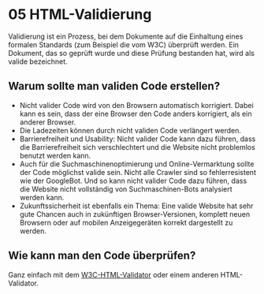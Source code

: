 # 05 HTML-Validierung

Validierung ist ein Prozess, bei dem Dokumente auf die Einhaltung eines formalen Standards \(zum Beispiel die vom W3C\) überprüft werden. Ein Dokument, das so geprüft wurde und diese Prüfung bestanden hat, wird als valide bezeichnet.

## Warum sollte man validen Code erstellen?

* Nicht valider Code wird von den Browsern automatisch korrigiert. Dabei kann es sein, dass der eine Browser den Code anders korrigiert, als ein anderer Browser.
* Die Ladezeiten können durch nicht validen Code verlängert werden.
* Barrierefreiheit und Usability: Nicht valider Code kann dazu führen, dass die Barrierefreiheit sich verschlechtert und die Website nicht problemlos benutzt werden kann.
* Auch für die Suchmaschinenoptimierung und Online-Vermarktung sollte der Code möglichst valide sein. Nicht alle Crawler sind so fehlerresistent wie der GoogleBot. Und so kann nicht valider Code dazu führen, dass die Website nicht vollständig von Suchmaschinen-Bots analysiert werden kann.
* Zukunftssicherheit ist ebenfalls ein Thema: Eine valide Website hat sehr gute Chancen auch in zukünftigen Browser-Versionen, komplett neuen Browsern oder auf mobilen Anzeigegeräten korrekt dargestellt zu werden.

## Wie kann man den Code überprüfen?

Ganz einfach mit dem [W3C-HTML-Validator](https://validator.w3.org/) oder einem anderen HTML-Validator.

